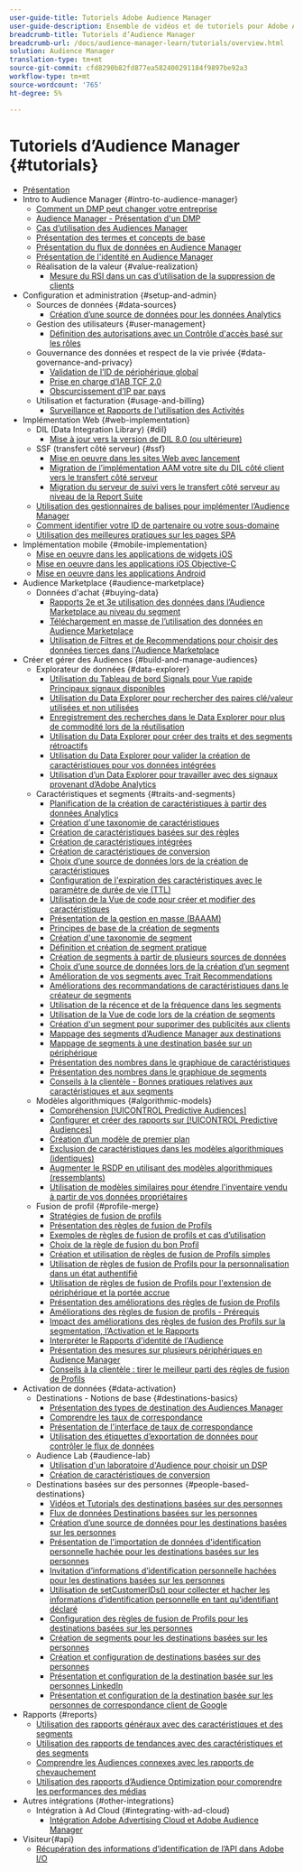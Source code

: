 ```yaml
---
user-guide-title: Tutoriels Adobe Audience Manager
user-guide-description: Ensemble de vidéos et de tutoriels pour Adobe Analytics.
breadcrumb-title: Tutoriels d’Audience Manager
breadcrumb-url: /docs/audience-manager-learn/tutorials/overview.html
solution: Audience Manager
translation-type: tm+mt
source-git-commit: cfd8290b82fd877ea582400291184f9897be92a3
workflow-type: tm+mt
source-wordcount: '765'
ht-degree: 5%

---
```



# Tutoriels d’Audience Manager {#tutorials}

+ [Présentation](overview.md)
+ Intro to Audience Manager {#intro-to-audience-manager}
   + [Comment un DMP peut changer votre entreprise](intro-to-audience-manager/how-a-dmp-can-change-your-business.md)
   + [Audience Manager - Présentation d&#39;un DMP](intro-to-audience-manager/audience-manager-overview-of-a-dmp.md)
   + [Cas d’utilisation des Audiences Manager](intro-to-audience-manager/audience-manager-use-cases.md)
   + [Présentation des termes et concepts de base](intro-to-audience-manager/understanding-basic-terms-and-concepts-in-audience-manager.md)
   + [Présentation du flux de données en Audience Manager](intro-to-audience-manager/understanding-the-data-flow-in-audience-manager.md)
   + [Présentation de l&#39;identité en Audience Manager](intro-to-audience-manager/introduction-to-identity-in-audience-manager.md)
   + Réalisation de la valeur {#value-realization}
      + [Mesure du RSI dans un cas d’utilisation de la suppression de clients](intro-to-audience-manager/value-realization/measuring-roi-in-a-customer-suppression-use-case.md)
+ Configuration et administration {#setup-and-admin}
   + Sources de données {#data-sources}
      + [Création d’une source de données pour les données Analytics](setup-and-admin/data-sources/create-a-data-source-for-analytics-data.md)
   + Gestion des utilisateurs {#user-management}
      + [Définition des autorisations avec un Contrôle d&#39;accès basé sur les rôles](setup-and-admin/user-management/setting-permissions-with-role-based-access-control.md)
   + Gouvernance des données et respect de la vie privée {#data-governance-and-privacy}
      + [Validation de l’ID de périphérique global](setup-and-admin/data-governance-and-privacy/global-device-id-validation.md)
      + [Prise en charge d’IAB TCF 2.0](setup-and-admin/data-governance-and-privacy/iab-tcf-support.md)
      + [Obscurcissement d’IP par pays](setup-and-admin/data-governance-and-privacy/ip-obfuscation-by-country.md)
   + Utilisation et facturation {#usage-and-billing}
      + [Surveillance et Rapports de l&#39;utilisation des Activités](setup-and-admin/usage-and-billing/monitoring-and-reporting-on-activity-usage.md)
+ Implémentation Web {#web-implementation}
   + DIL (Data Integration Library) {#dil}
      + [Mise à jour vers la version de DIL 8.0 (ou ultérieure)](web-implementation/dil/updating-to-dil-version-8-0-or-greater.md)
   + SSF (transfert côté serveur) {#ssf}
      + [Mise en oeuvre dans les sites Web avec lancement](https://docs.adobe.com/content/help/en/experience-cloud/implementing-in-websites-with-launch/index.html)
      + [Migration de l’implémentation AAM votre site du DIL côté client vers le transfert côté serveur](web-implementation/ssf/migrating-your-site-implementation-from-client-side-dil-to-server-side-forwarding.md)
      + [Migration du serveur de suivi vers le transfert côté serveur au niveau de la Report Suite](web-implementation/ssf/migrating-from-tracking-server-to-report-suite-level-server-side-forwarding.md)
   + [Utilisation des gestionnaires de balises pour implémenter l’Audience Manager](web-implementation/using-tag-managers-to-implement-audience-manager.md)
   + [Comment identifier votre ID de partenaire ou votre sous-domaine](web-implementation/how-to-identify-your-partner-id-or-subdomain.md)
   + [Utilisation des meilleures pratiques sur les pages SPA](web-implementation/using-best-practices-on-spa-pages-when-sending-data-to-aam.md)
+ Implémentation mobile {#mobile-implementation}
   + [Mise en oeuvre dans les applications de widgets iOS](https://docs.adobe.com/content/help/en/experience-cloud/implementing-in-mobile-ios-swift-apps-with-launch/index.html)
   + [Mise en oeuvre dans les applications iOS Objective-C](https://docs.adobe.com/content/help/en/experience-cloud/implementing-in-mobile-ios-objective-c-apps-with-launch/index.html)
   + [Mise en oeuvre dans les applications Android](https://docs.adobe.com/content/help/en/experience-cloud/implementing-in-mobile-android-apps-with-launch/index.html)
+ Audience Marketplace {#audience-marketplace}
   + Données d&#39;achat {#buying-data}
      + [Rapports 2e et 3e utilisation des données dans l’Audience Marketplace au niveau du segment](audience-marketplace/buying-data/reporting-2nd-and-3rd-party-data-usage-in-the-audience-marketplace-at-the-segment-level.md)
      + [Téléchargement en masse de l’utilisation des données en Audience Marketplace](audience-marketplace/buying-data/bulk-uploading-data-usage-into-the-audience-marketplace.md)
      + [Utilisation de Filtres et de Recommendations pour choisir des données tierces dans l&#39;Audience Marketplace](audience-marketplace/buying-data/using-filters-and-recommendations-to-choose-3rd-party-data-in-audience-marketplace.md)
+ Créer et gérer des Audiences {#build-and-manage-audiences}
   + Explorateur de données {#data-explorer}
      + [Utilisation du Tableau de bord Signals pour Vue rapide Principaux signaux disponibles](build-and-manage-audiences/data-explorer/using-the-signals-dashboard-to-quickly-view-top-available-signals.md)
      + [Utilisation du Data Explorer pour rechercher des paires clé/valeur utilisées et non utilisées](build-and-manage-audiences/data-explorer/using-data-explorer-to-search-for-used-and-unused-key-value-pairs.md)
      + [Enregistrement des recherches dans le Data Explorer pour plus de commodité lors de la réutilisation](build-and-manage-audiences/data-explorer/saving-searches-in-data-explorer-for-convenience-in-re-use.md)
      + [Utilisation du Data Explorer pour créer des traits et des segments rétroactifs](build-and-manage-audiences/data-explorer/using-data-explorer-to-create-retroactive-traits-and-segments.md)
      + [Utilisation du Data Explorer pour valider la création de caractéristiques pour vos données intégrées](build-and-manage-audiences/data-explorer/using-data-explorer-to-validate-trait-creation-for-your-onboarded-data.md)
      + [Utilisation d’un Data Explorer pour travailler avec des signaux provenant d’Adobe Analytics](build-and-manage-audiences/data-explorer/using-data-explorer-to-work-with-signals-coming-from-adobe-analytics.md)
   + Caractéristiques et segments {#traits-and-segments}
      + [Planification de la création de caractéristiques à partir des données Analytics](build-and-manage-audiences/traits-and-segments/planning-trait-creation-from-analytics-data.md)
      + [Création d&#39;une taxonomie de caractéristiques](build-and-manage-audiences/traits-and-segments/creating-a-trait-taxonomy.md)
      + [Création de caractéristiques basées sur des règles](build-and-manage-audiences/traits-and-segments/creating-rule-based-traits.md)
      + [Création de caractéristiques intégrées](build-and-manage-audiences/traits-and-segments/creating-onboarded-traits.md)
      + [Création de caractéristiques de conversion](build-and-manage-audiences/traits-and-segments/creating-conversion-traits.md)
      + [Choix d’une source de données lors de la création de caractéristiques](build-and-manage-audiences/traits-and-segments/choosing-a-data-source-when-creating-traits.md)
      + [Configuration de l&#39;expiration des caractéristiques avec le paramètre de durée de vie (TTL)](build-and-manage-audiences/traits-and-segments/configuring-trait-expiration-with-the-time-to-live-ttl-setting.md)
      + [Utilisation de la Vue de code pour créer et modifier des caractéristiques](build-and-manage-audiences/traits-and-segments/using-code-view-to-create-and-edit-traits.md)
      + [Présentation de la gestion en masse (BAAAM)](build-and-manage-audiences/traits-and-segments/introduction-to-bulk-management-baaam.md)
      + [Principes de base de la création de segments](build-and-manage-audiences/traits-and-segments/the-basics-of-creating-segments.md)
      + [Création d&#39;une taxonomie de segment](build-and-manage-audiences/traits-and-segments/creating-a-segment-taxonomy.md)
      + [Définition et création de segment pratique](build-and-manage-audiences/traits-and-segments/practical-segment-definition-and-creation.md)
      + [Création de segments à partir de plusieurs sources de données](build-and-manage-audiences/traits-and-segments/creating-segments-from-multiple-data-sources.md)
      + [Choix d’une source de données lors de la création d’un segment](build-and-manage-audiences/traits-and-segments/choosing-a-data-source-when-creating-a-segment.md)
      + [Amélioration de vos segments avec Trait Recommendations](build-and-manage-audiences/traits-and-segments/enhancing-your-segments-with-trait-recommendations.md)
      + [Améliorations des recommandations de caractéristiques dans le créateur de segments](build-and-manage-audiences/traits-and-segments/trait-recommendation-enhancements-in-the-segment-builder.md)
      + [Utilisation de la récence et de la fréquence dans les segments](build-and-manage-audiences/traits-and-segments/using-recency-and-frequency-in-segments.md)
      + [Utilisation de la Vue de code lors de la création de segments](build-and-manage-audiences/traits-and-segments/using-code-view-when-building-segments.md)
      + [Création d&#39;un segment pour supprimer des publicités aux clients](build-and-manage-audiences/traits-and-segments/building-a-segment-to-suppress-ads-to-customers.md)
      + [Mappage des segments d’Audience Manager aux destinations](build-and-manage-audiences/traits-and-segments/mapping-audience-manager-segments-to-destinations.md)
      + [Mappage de segments à une destination basée sur un périphérique](build-and-manage-audiences/traits-and-segments/mapping-segments-to-a-device-based-destination.md)
      + [Présentation des nombres dans le graphique de caractéristiques](build-and-manage-audiences/traits-and-segments/understanding-numbers-in-the-trait-graph.md)
      + [Présentation des nombres dans le graphique de segments](build-and-manage-audiences/traits-and-segments/understanding-numbers-in-the-segment-graph.md)
      + [Conseils à la clientèle - Bonnes pratiques relatives aux caractéristiques et aux segments](build-and-manage-audiences/traits-and-segments/customer-tips-traits-and-segments-best-practices.md)
   + Modèles algorithmiques {#algorithmic-models}
      + [Compréhension  [!UICONTROL Predictive Audiences]](build-and-manage-audiences/algorithmic-models/understanding-predictive-audiences.md)
      + [Configurer et créer des rapports sur  [!UICONTROL Predictive Audiences]](build-and-manage-audiences/algorithmic-models/configure-and-report-on-predictive-audiences.md)
      + [Création d’un modèle de premier plan](build-and-manage-audiences/algorithmic-models/creating-a-first-party-look-alike-model.md)
      + [Exclusion de caractéristiques dans les modèles algorithmiques (identiques)](build-and-manage-audiences/algorithmic-models/excluding-traits-in-algorithmic-look-alike-models.md)
      + [Augmenter le RSDP en utilisant des modèles algorithmiques (ressemblants)](build-and-manage-audiences/algorithmic-models/increase-roas-by-using-algorithmic-look-alike-models.md)
      + [Utilisation de modèles similaires pour étendre l&#39;inventaire vendu à partir de vos données propriétaires](build-and-manage-audiences/algorithmic-models/using-look-alike-models-to-extend-sold-out-inventory-from-your-1st-party-data.md)
   + Fusion de profil {#profile-merge}
      + [Stratégies de fusion de profils](build-and-manage-audiences/profile-merge/profile-merge.md)
      + [Présentation des règles de fusion de Profils](build-and-manage-audiences/profile-merge/overview-of-profile-merge-rules.md)
      + [Exemples de règles de fusion de profils et cas d’utilisation](build-and-manage-audiences/profile-merge/profile-merge-rule-examples-and-use-cases.md)
      + [Choix de la règle de fusion du bon Profil](build-and-manage-audiences/profile-merge/choosing-the-right-profile-merge-rule.md)
      + [Création et utilisation de règles de fusion de Profils simples](build-and-manage-audiences/profile-merge/creating-and-using-simple-profile-merge-rules.md)
      + [Utilisation de règles de fusion de Profils pour la personnalisation dans un état authentifié](build-and-manage-audiences/profile-merge/using-profile-merge-rules-to-personalize-in-an-authenticated-state.md)
      + [Utilisation de règles de fusion de Profils pour l&#39;extension de périphérique et la portée accrue](build-and-manage-audiences/profile-merge/using-profile-merge-rules-for-device-extension-and-increased-reach.md)
      + [Présentation des améliorations des règles de fusion de Profils](build-and-manage-audiences/profile-merge/overview-of-profile-merge-rule-enhancements.md)
      + [Améliorations des règles de fusion de profils - Prérequis](build-and-manage-audiences/profile-merge/profile-merge-rule-enhancements-pre-requisites.md)
      + [Impact des améliorations des règles de fusion des Profils sur la segmentation, l’Activation et le Rapports](build-and-manage-audiences/profile-merge/how-profile-merge-rule-enhancements-impact-segmentation-activation-and-reporting.md)
      + [Interpréter le Rapports d&#39;identité de l&#39;Audience](build-and-manage-audiences/profile-merge/interpret-audience-identity-reporting.md)
      + [Présentation des mesures sur plusieurs périphériques en Audience Manager](build-and-manage-audiences/profile-merge/understanding-cross-device-metrics-in-audience-manager.md)
      + [Conseils à la clientèle : tirer le meilleur parti des règles de fusion de Profils](build-and-manage-audiences/profile-merge/customer-tips-getting-the-most-out-of-profile-merge-rules.md)
+ Activation de données {#data-activation}
   + Destinations - Notions de base {#destinations-basics}
      + [Présentation des types de destination des Audiences Manager](data-activation/destinations-basics/understanding-audience-manager-destination-types.md)
      + [Comprendre les taux de correspondance](data-activation/destinations-basics/understanding-match-rates.md)
      + [Présentation de l&#39;interface de taux de correspondance](data-activation/destinations-basics/understanding-the-match-rate-interface-in-audience-manager.md)
      + [Utilisation des étiquettes d’exportation de données pour contrôler le flux de données](data-activation/destinations-basics/using-data-export-labels-to-control-data-flow.md)
   + Audience Lab {#audience-lab}
      + [Utilisation d&#39;un laboratoire d&#39;Audience pour choisir un DSP](data-activation/audience-lab/using-audience-lab-to-choose-a-dsp.md)
      + [Création de caractéristiques de conversion](build-and-manage-audiences/traits-and-segments/creating-conversion-traits.md)
   + Destinations basées sur des personnes {#people-based-destinations}
      + [Vidéos et Tutorials des destinations basées sur des personnes](data-activation/people-based-destinations/pbd.md)
      + [Flux de données Destinations basées sur les personnes](data-activation/people-based-destinations/people-based-destinations-data-flow.md)
      + [Création d’une source de données pour les destinations basées sur les personnes](data-activation/people-based-destinations/creating-a-data-source-for-people-based-destinations.md)
      + [Présentation de l&#39;importation de données d&#39;identification personnelle hachée pour les destinations basées sur les personnes](data-activation/people-based-destinations/understanding-hashed-pii-data-ingestion-for-people-based-destinations.md)
      + [Invitation d’informations d’identification personnelle hachées pour les destinations basées sur les personnes](data-activation/people-based-destinations/ingesting-hashed-pii-for-people-based-destinations.md)
      + [Utilisation de setCustomerIDs() pour collecter et hacher les informations d’identification personnelle en tant qu’identifiant déclaré](data-activation/people-based-destinations/using-setcustomerids-to-ingest-and-hash-pii-as-a-declared-id.md)
      + [Configuration des règles de fusion de Profils pour les destinations basées sur les personnes](data-activation/people-based-destinations/configuring-profile-merge-rules-for-people-based-destinations.md)
      + [Création de segments pour les destinations basées sur les personnes](data-activation/people-based-destinations/creating-segments-for-people-based-destinations.md)
      + [Création et configuration de destinations basées sur des personnes](data-activation/people-based-destinations/create-and-configure-people-based-destinations.md)
      + [Présentation et configuration de la destination basée sur les personnes LinkedIn](data-activation/people-based-destinations/understanding-and-configuring-the-linkedin-pbd.md)
      + [Présentation et configuration de la destination basée sur les personnes de correspondance client de Google](data-activation/people-based-destinations/understanding-and-configuring-the-google-customer-match-pbd.md)
+ Rapports {#reports}
   + [Utilisation des rapports généraux avec des caractéristiques et des segments](reports/using-general-reports-with-traits-and-segments.md)
   + [Utilisation des rapports de tendances avec des caractéristiques et des segments](reports/using-trended-reports-with-traits-and-segments.md)
   + [Comprendre les Audiences connexes avec les rapports de chevauchement](reports/understand-related-audiences-with-overlap-reports.md)
   + [Utilisation des rapports d’Audience Optimization pour comprendre les performances des médias](reports/using-audience-optimization-reports-to-understand-media-performance.md)
+ Autres intégrations {#other-integrations}
   + Intégration à Ad Cloud {#integrating-with-ad-cloud}
      + [Intégration Adobe Advertising Cloud et Adobe Audience Manager](other-integrations/integrating-with-ad-cloud/advertising-cloud-and-audience-manager-integration.md)
+ Visiteur{#api}
   + [Récupération des informations d’identification de l’API dans Adobe I/O](api/retrieve-api-credentials-in-adobe-io.md)
